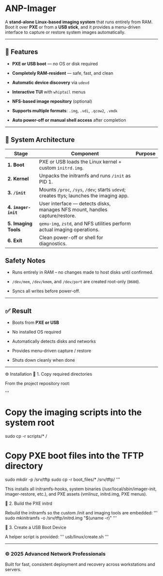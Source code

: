 # ANP-Imager

A **stand-alone Linux-based imaging system** that runs entirely from RAM.  
Boot it over **PXE** or from a **USB stick**, and it provides a menu-driven interface to capture or restore system images automatically.

---

## 🚀 Features

- **PXE or USB boot** — no OS or disk required
  
- **Completely RAM-resident** — safe, fast, and clean
  
- **Automatic device discovery** via `udevd`
  
- **Interactive TUI** with `whiptail` menus
  
- **NFS-based image repository** (optional)
  
- **Supports multiple formats**: `.img`, `.vdi`, `.qcow2`, `.vmdk`
  
- **Auto power-off or manual shell access** after completion
  

---

## 🧱 System Architecture

| Stage | Component | Purpose |
| --- | --- | --- |
| **1. Boot** | PXE or USB loads the Linux kernel + custom `initrd.img`. |     |
| **2. Kernel** | Unpacks the initramfs and runs `/init` as PID 1. |     |
| **3. `/init`** | Mounts `/proc`, `/sys`, `/dev`; starts `udevd`; creates ttys; launches the imaging app. |     |
| **4. `imager-init`** | User interface — detects disks, manages NFS mount, handles capture/restore. |     |
| **5. Imaging Tools** | `qemu-img`, `zstd`, and NFS utilities perform actual imaging operations. |     |
| **6. Exit** | Clean power-off or shell for diagnostics. |     |

## Safety Notes

- Runs entirely in RAM – no changes made to host disks until confirmed.
  
- `/dev/mem`, `/dev/kmem`, and `/dev/port` are created root-only (`0600`).
  
- Syncs all writes before power-off.
  

---

## ✅ Result

- Boots from **PXE or USB**
  
- No installed OS required
  
- Automatically detects disks and networks
  
- Provides menu-driven capture / restore
  
- Shuts down cleanly when done
  

---

⚙️ Installation
🧩 1. Copy required directories

From the project repository root:

'''
# Copy the imaging scripts into the system root
sudo cp -r scripts/* /

# Copy PXE boot files into the TFTP directory
sudo mkdir -p /srv/tftp
sudo cp -r boot_files/* /srv/tftp/
'''

This installs all initramfs-hooks, system binaries (/usr/local/sbin/imager-init, imager-restore, etc.),
and PXE assets (vmlinuz, initrd.img, PXE menus).

💾 2. Build the PXE initrd

Rebuild the initramfs so the custom /init and imaging tools are embedded:
'''
sudo mkinitramfs -o /srv/tftp/initrd.img "$(uname -r)"
'''

🔌 3. Create a USB Boot Device

A helper script is provided:
'''
usb/linux/create.sh
'''

---
### © 2025 Advanced Network Professionals

Built for fast, consistent deployment and recovery across workstations and servers.
